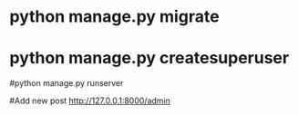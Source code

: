 # python manage.py migrate
# python manage.py createsuperuser
#python manage.py runserver

#Add new post http://127.0.0.1:8000/admin

